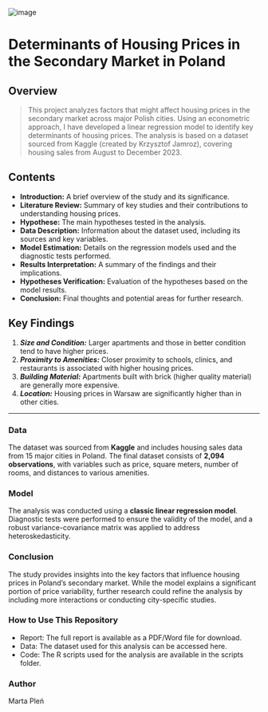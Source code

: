 ![image](https://github.com/user-attachments/assets/530dc189-e640-4370-8233-8698529b8a7b)
# Determinants of Housing Prices in the Secondary Market in Poland
## Overview
> This project analyzes factors that might affect housing prices in the secondary market across major Polish cities. Using an econometric approach, I have developed a linear regression model to identify key determinants of housing prices. The analysis is based on a dataset sourced from Kaggle (created by Krzysztof Jamroz), covering housing sales from August to December 2023.

## Contents
* __Introduction:__ A brief overview of the study and its significance.
* __Literature Review:__ Summary of key studies and their contributions to understanding housing prices.
* __Hypothese:__ The main hypotheses tested in the analysis.
* __Data Description:__ Information about the dataset used, including its sources and key variables.
* __Model Estimation:__ Details on the regression models used and the diagnostic tests performed.
* __Results Interpretation:__ A summary of the findings and their implications.
* __Hypotheses Verification:__ Evaluation of the hypotheses based on the model results.
* __Conclusion:__ Final thoughts and potential areas for further research.

## Key Findings
1. ___Size and Condition:___ Larger apartments and those in better condition tend to have higher prices.
2. ___Proximity to Amenities:___ Closer proximity to schools, clinics, and restaurants is associated with higher housing prices.
3. ___Building Material:___ Apartments built with brick (higher quality material) are generally more expensive. 
4. ___Location:___ Housing prices in Warsaw are significantly higher than in other cities.
---
### Data
The dataset was sourced from __Kaggle__ and includes housing sales data from 15 major cities in Poland. The final dataset consists of __2,094 observations__, with variables such as price, square meters, number of rooms, and distances to various amenities.

### Model
The analysis was conducted using a __classic linear regression model__. Diagnostic tests were performed to ensure the validity of the model, and a robust variance-covariance matrix was applied to address heteroskedasticity.

### Conclusion
The study provides insights into the key factors that influence housing prices in Poland’s secondary market. While the model explains a significant portion of price variability, further research could refine the analysis by including more interactions or conducting city-specific studies.

### How to Use This Repository
- Report: The full report is available as a PDF/Word file for download.
- Data: The dataset used for this analysis can be accessed here.
- Code: The R scripts used for the analysis are available in the scripts folder.

### Author
Marta Pleń

